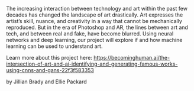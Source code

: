 The increasing interaction between technology and art within the past few decades has changed the landscape of art drastically. Art expresses the artist’s skill, nuance, and creativity in a way that cannot be mechanically reproduced. But in the era of Photoshop and AR, the lines between art and tech, and between real and fake, have become blurred. Using neural networks and deep learning, our project will explore if and how machine learning can be used to understand art.

Learn more about this project here:
https://becominghuman.ai/the-intersection-of-art-and-ai-identifying-and-generating-famous-works-using-cnns-and-gans-22f3f583353

by Jillian Brady and Ellie Packard
